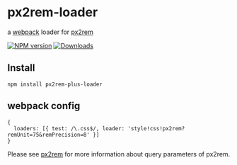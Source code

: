 # px2rem-loader

a [webpack](http://webpack.github.io/) loader for [px2rem](https://github.com/songsiqi/px2rem)

[![NPM version][npm-image]][npm-url]
[![Downloads][downloads-image]][downloads-url]

[npm-image]: https://img.shields.io/npm/v/px2rem-loader.svg
[npm-url]: https://npmjs.org/package/px2rem-loader
[downloads-image]: http://img.shields.io/npm/dm/px2rem-loader.svg
[downloads-url]: https://npmjs.org/package/px2rem-loader

## Install

`npm install px2rem-plus-loader`

## webpack config

```
{
  loaders: [{ test: /\.css$/, loader: 'style!css!px2rem?remUnit=75&remPrecision=8' }]
}
```

Please see [px2rem](https://github.com/songsiqi/px2rem) for more information about query parameters of px2rem.
